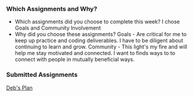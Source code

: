 ### Which Assignments and Why?
- Which assignments did you choose to complete this week?
I chose Goals and Community Involvement
- Why did you choose these assignments?
Goals - Are critical for me to keep up practice and coding deliverables. I have to be diligent about continuing to learn and grow.
Community - This light's my fire and will help me stay motivated and connected. I want to finds ways to to connect with people in mutually beneficial ways.


### Submitted Assignments

[Deb's Plan](https://gist.github.com/deborahleehamel/46685a84657b57faff658c618264dde8)
